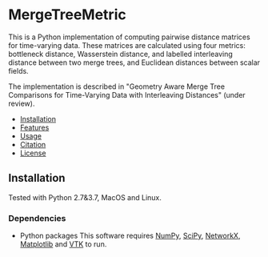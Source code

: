 # MergeTreeMetric

This is a Python implementation of computing pairwise distance matrices for time-varying data. These matrices are calculated using four metrics: bottleneck distance, Wasserstein distance, and labelled interleaving distance between two merge trees, and Euclidean distances between scalar fields.

The implementation is described in "Geometry Aware Merge Tree Comparisons for Time-Varying Data with Interleaving Distances" (under review).


- [Installation](#installation)
- [Features](#features)
- [Usage](#usage)
- [Citation](#citation)
- [License](#license)

## Installation

Tested with Python 2.7&3.7, MacOS and Linux.

### Dependencies

- Python packages
This software requires [NumPy](https://numpy.org/), [SciPy](https://www.scipy.org/), [NetworkX](https://networkx.github.io/), [Matplotlib](https://matplotlib.org/) and [VTK](https://vtk.org) to run.
